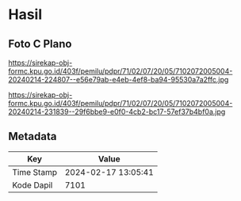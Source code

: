 # Hasil

## Foto C Plano

https://sirekap-obj-formc.kpu.go.id/403f/pemilu/pdpr/71/02/07/20/05/7102072005004-20240214-224807--e56e79ab-e4eb-4ef8-ba94-95530a7a2ffc.jpg

https://sirekap-obj-formc.kpu.go.id/403f/pemilu/pdpr/71/02/07/20/05/7102072005004-20240214-231839--29f6bbe9-e0f0-4cb2-bc17-57ef37b4bf0a.jpg


## Metadata

| Key        | Value               |
| ---------- | ------------------- |
| Time Stamp | 2024-02-17 13:05:41 |
| Kode Dapil | 7101                |




